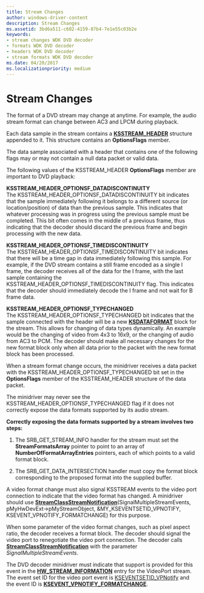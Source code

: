 ```yaml
---
title: Stream Changes
author: windows-driver-content
description: Stream Changes
ms.assetid: 3bd6a511-c602-4159-87b4-7e1e55c03b2e
keywords:
- stream changes WDK DVD decoder
- formats WDK DVD decoder
- headers WDK DVD decoder
- stream formats WDK DVD decoder
ms.date: 04/20/2017
ms.localizationpriority: medium
---
```


# Stream Changes





The format of a DVD stream may change at anytime. For example, the audio stream format can change between AC3 and LPCM during playback.

Each data sample in the stream contains a [**KSSTREAM\_HEADER**](https://msdn.microsoft.com/library/windows/hardware/ff567138) structure appended to it. This structure contains an **OptionsFlags** member.

The data sample associated with a header that contains one of the following flags may or may not contain a null data packet or valid data.

The following values of the KSSTREAM\_HEADER **OptionsFlags** member are important to DVD playback:

<a href="" id="ksstream-header-optionsf-datadiscontinuity"></a>**KSSTREAM\_HEADER\_OPTIONSF\_DATADISCONTINUITY**  
The KSSTREAM\_HEADER\_OPTIONSF\_DATADISCONTINUITY bit indicates that the sample immediately following it belongs to a different source (or location/position) of data than the previous sample. This indicates that whatever processing was in progress using the previous sample must be completed. This bit often comes in the middle of a previous frame, thus indicating that the decoder should discard the previous frame and begin processing with the new data.

<a href="" id="ksstream-header-optionsf-timediscontinuity"></a>**KSSTREAM\_HEADER\_OPTIONSF\_TIMEDISCONTINUITY**  
The KSSTREAM\_HEADER\_OPTIONSF\_TIMEDISCONTINUITY bit indicates that there will be a time gap in data immediately following this sample. For example, if the DVD stream contains a still frame encoded as a single I frame, the decoder receives all of the data for the I frame, with the last sample containing the KSSTREAM\_HEADER\_OPTIONSF\_TIMEDISCONTINUITY flag. This indicates that the decoder should immediately decode the I frame and not wait for B frame data.

<a href="" id="ksstream-header-optionsf-typechanged"></a>**KSSTREAM\_HEADER\_OPTIONSF\_TYPECHANGED**  
The KSSTREAM\_HEADER\_OPTIONSF\_TYPECHANGED bit indicates that the sample connected with the header will be a new [**KSDATAFORMAT**](https://msdn.microsoft.com/library/windows/hardware/ff561656) block for the stream. This allows for changing of data types dynamically. An example would be the changing of video from 4x3 to 16x9, or the changing of audio from AC3 to PCM. The decoder should make all necessary changes for the new format block only when all data prior to the packet with the new format block has been processed.

When a stream format change occurs, the minidriver receives a data packet with the KSSTREAM\_HEADER\_OPTIONSF\_TYPECHANGED bit set in the **OptionsFlags** member of the KSSTREAM\_HEADER structure of the data packet.

The minidriver may never see the KSSTREAM\_HEADER\_OPTIONSF\_TYPECHANGED flag if it does not correctly expose the data formats supported by its audio stream.

**Correctly exposing the data formats supported by a stream involves two steps:**

1.  The SRB\_GET\_STREAM\_INFO handler for the stream must set the **StreamFormatsArray** pointer to point to an array of **NumberOfFormatArrayEntries** pointers, each of which points to a valid format block.

2.  The SRB\_GET\_DATA\_INTERSECTION handler must copy the format block corresponding to the proposed format into the supplied buffer.

A video format change must also signal KSSTREAM events to the video port connection to indicate that the video format has changed. A minidriver should use [**StreamClassStreamNotification**](https://msdn.microsoft.com/library/windows/hardware/ff568266)(SignalMultipleStreamEvents, pMyHwDevExt-&gt;pMyStreamObject, &MY\_KSEVENTSETID\_VPNOTIFY, KSEVENT\_VPNOTIFY\_FORMATCHANGE) for this purpose.

When some parameter of the video format changes, such as pixel aspect ratio, the decoder receives a format block. The decoder should signal the video port to renegotiate the video port connection. The decoder calls [**StreamClassStreamNotification**](https://msdn.microsoft.com/library/windows/hardware/ff568266) with the parameter *SignalMultipleStreamEvents*.

The DVD decoder minidriver must indicate that support is provided for this event in the [**HW\_STREAM\_INFORMATION**](https://msdn.microsoft.com/library/windows/hardware/ff559692) entry for the VideoPort stream. The event set ID for the video port event is [KSEVENTSETID\_VPNotify](https://msdn.microsoft.com/library/windows/hardware/ff561780) and the event ID is [**KSEVENT\_VPNOTIFY\_FORMATCHANGE**](https://msdn.microsoft.com/library/windows/hardware/ff561933).

 

 




